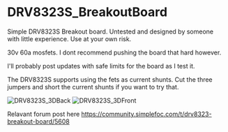 # DRV8323S_BreakoutBoard

Simple DRV8323S Breakout board. 
Untested and designed by someone with little experience. Use at your own risk.

30v 60a mosfets. I dont recommend pushing the board that hard however.

I'll probably post updates with safe limits for the board as I test it.

The DRV8323S supports using the fets as current shunts. Cut the three jumpers and short the current shunts if you want to try that.

![DRV8323S_3DBack](https://github.com/user-attachments/assets/27252ecd-a2e6-4979-b78f-f7c0e13a6426)
![DRV8323S_3DFront](https://github.com/user-attachments/assets/1ed73588-a8bd-4613-9d26-fafa3734c380)


Relavant forum post here https://community.simplefoc.com/t/drv8323-breakout-board/5608
